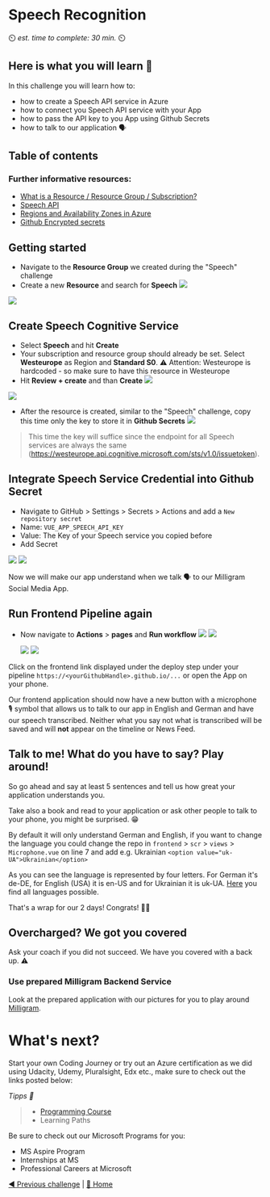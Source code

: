 # Speech Recognition

⏲️ _est. time to complete: 30 min._ ⏲️

## Here is what you will learn 🎯

In this challenge you will learn how to:

- how to create a Speech API service in Azure
- how to connect you Speech API service with your App
- how to pass the API key to you App using Github Secrets
- how to talk to our application 🗣️

## Table of contents

### Further informative resources:

- [What is a Resource / Resource Group / Subscription?](https://docs.microsoft.com/azure/cloud-adoption-framework/govern/resource-consistency/resource-access-management)
- [Speech API](https://azure.microsoft.com/services/cognitive-services/speech-services/#overview)
- [Regions and Availability Zones in Azure](https://docs.microsoft.com/azure/availability-zones/az-overview)
- [Github Encrypted secrets](https://docs.github.com/en/actions/reference/encrypted-secrets)

## Getting started

- Navigate to the **Resource Group** we created during the "Speech" challenge
- Create a new **Resource** and search for **Speech**
  ![](./images/light/createresource.png)

![](./images/light/selectspeech.png)

## Create Speech Cognitive Service

- Select **Speech** and hit **Create**
- Your subscription and resource group should already be set. Select **Westeurope** as Region and **Standard S0**.
  ⚠️ Attention: Westeurope is hardcoded - so make sure to have this resource in Westeurope
- Hit **Review + create** and than **Create**
  ![](./images/light/createspeech.png)

![](./images/light/createspeechresource.png)

- After the resource is created, similar to the "Speech" challenge, copy this time only the key to store it in **Github Secrets**
  ![](./images/light/copykeys.png)

> This time the key will suffice since the endpoint for all Speech services are always the same (https://westeurope.api.cognitive.microsoft.com/sts/v1.0/issuetoken).

## Integrate Speech Service Credential into Github Secret

- Navigate to GitHub > Settings > Secrets > Actions and add a `New repository secret`
- Name: `VUE_APP_SPEECH_API_KEY`
- Value: The Key of your Speech service you copied before
- Add Secret

![](./images/light/vue-app-speech-api-key-secret.png#gh-light-mode-only)
![](./images/dark/vue-app-speech-api-key-secret.png#gh-dark-mode-only)

Now we will make our app understand when we talk 🗣️ to our Milligram Social Media App.

## Run Frontend Pipeline again

- Now navigate to **Actions** > **pages** and **Run workflow**
  ![](./images/light/runworkflow.png#gh-light-mode-only)
  ![](./images/dark/runworkflow.png#gh-dark-mode-only)

  ![](./images/light/rerunalljobs.png#gh-light-mode-only)
  ![](./images/dark/rerunalljobs.png#gh-dark-mode-only)

Click on the frontend link displayed under the deploy step under your pipeline `https://<yourGithubHandle>.github.io/...` or open the App on your phone.

Our frontend application should now have a new button with a microphone 🎙️ symbol that allows us to talk to our app in English and German and have our speech transcribed.
Neither what you say not what is transcribed will be saved and will **not** appear on the timeline or News Feed.

## Talk to me! What do you have to say? Play around!

So go ahead and say at least 5 sentences and tell us how great your application understands you.

Take also a book and read to your application or ask other people to talk to your phone, you might be surprised. 😁

By default it will only understand German and English, if you want to change the language you could change the repo in `frontend` > `scr` > `views` > `Microphone.vue` on line 7 and add e.g. Ukrainian
`<option value="uk-UA">Ukrainian</option>`

As you can see the language is represented by four letters. For German it's de-DE, for English (USA) it is en-US and for Ukrainian it is uk-UA. [Here](https://docs.microsoft.com/en-us/azure/cognitive-services/speech-service/language-support) you find all languages possible.

That's a wrap for our 2 days! Congrats! 🥳🙏

## Overcharged? We got you covered

Ask your coach if you did not succeed. We have you covered with a back up. ⚠️

### Use prepared Milligram Backend Service

Look at the prepared application with our pictures for you to play around [Milligram](https://codeunicornmartha.github.io/FemaleAIAppInnovationEcosystem/#/?stack-key=a78e2b9a).

# What's next?

Start your own Coding Journey or try out an Azure certification as we did using Udacity, Udemy, Pluralsight, Edx etc., make sure to check out the links posted below:

_Tipps 📝_

> - [Programming Course](https://www.udacity.com/course/intro-to-programming-nanodegree--nd000)
> - Learning Paths

Be sure to check out our Microsoft Programs for you:

- MS Aspire Program
- Internships at MS
- Professional Careers at Microsoft

[◀ Previous challenge](../../day1/Application/README.md) | [🔼 Home](../../../README.md)
